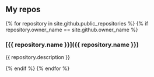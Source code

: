 ## My repos

{% for repository in site.github.public_repositories %}
{% if repository.owner_name == site.github.owner_name %}
### [{{ repository.name }}]({{ repository.name }})
{{ repository.description }}

{% endif %}
{% endfor %}
